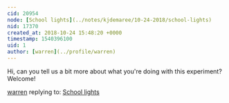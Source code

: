 ```yaml
---
cid: 20954
node: [School lights](../notes/kjdemaree/10-24-2018/school-lights)
nid: 17370
created_at: 2018-10-24 15:48:20 +0000
timestamp: 1540396100
uid: 1
author: [warren](../profile/warren)
---
```


Hi, can you tell us a bit more about what you're doing with this experiment? Welcome!

[warren](../profile/warren) replying to: [School lights](../notes/kjdemaree/10-24-2018/school-lights)


